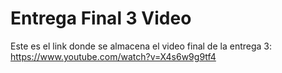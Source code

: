 # Entrega Final 3 Video
Este es el link donde se almacena el video final de la entrega 3:
https://www.youtube.com/watch?v=X4s6w9g9tf4
